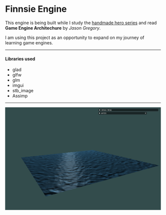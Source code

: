 # Finnsie Engine

This engine is being built while I study the [handmade hero series](https://handmadehero.org/) and read **Game Engine Architechure** by *Jason Gregory*.

I am using this project as an opportunity to expand on my journey of learning game engines.

--------------------
#### Libraries used
* glad 
* glfw
* glm
* imgui
* stb_image
* Assimp
--------------------
![Alt text](finnsie_engine/content/screenshots/water_distort.png?raw=true) 



